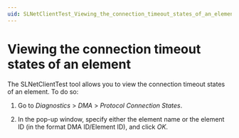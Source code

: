 ```yaml
---
uid: SLNetClientTest_Viewing_the_connection_timeout_states_of_an_element
---
```


# Viewing the connection timeout states of an element

The SLNetClientTest tool allows you to view the connection timeout states of an element. To do so:

1. Go to *Diagnostics* > *DMA* > *Protocol Connection States*.

1. In the pop-up window, specify either the element name or the element ID (in the format DMA ID/Element ID), and click *OK*.
